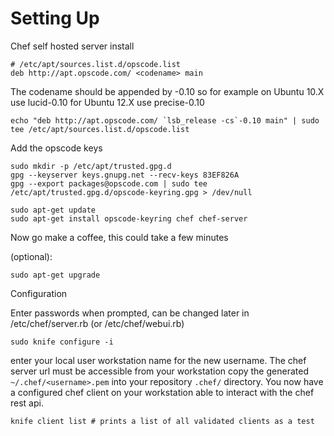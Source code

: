 Setting Up
==========

Chef self hosted server install

    # /etc/apt/sources.list.d/opscode.list
    deb http://apt.opscode.com/ <codename> main

The codename should be appended by -0.10 so for example on Ubuntu 10.X use lucid-0.10 for Ubuntu 12.X use precise-0.10

    echo "deb http://apt.opscode.com/ `lsb_release -cs`-0.10 main" | sudo tee /etc/apt/sources.list.d/opscode.list

Add the opscode keys

    sudo mkdir -p /etc/apt/trusted.gpg.d
    gpg --keyserver keys.gnupg.net --recv-keys 83EF826A
    gpg --export packages@opscode.com | sudo tee /etc/apt/trusted.gpg.d/opscode-keyring.gpg > /dev/null

    sudo apt-get update
    sudo apt-get install opscode-keyring chef chef-server

Now go make a coffee, this could take a few minutes

(optional):

    sudo apt-get upgrade

Configuration

Enter passwords when prompted, can be changed later in /etc/chef/server.rb (or /etc/chef/webui.rb)

    sudo knife configure -i

enter your local user workstation name for the new username. The chef server url must be accessible from your workstation
copy the generated `~/.chef/<username>.pem` into your repository `.chef/` directory. You now have a configured chef client on your workstation able to interact with the chef rest api.

    knife client list # prints a list of all validated clients as a test
